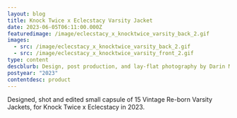 ```yaml
---
layout: blog
title: Knock Twice x Eclecstacy Varsity Jacket
date: 2023-06-05T06:11:00.000Z
featuredimage: /image/eclecstacy_x_knocktwice_varsity_back_2.gif
images:
  - src: /image/eclecstacy_x_knocktwice_varsity_back_2.gif
  - src: /image/eclecstacy_x_knocktwice_varsity_front_2.gif
type: content
descblurb: Design, post production, and lay-flat photography by Darin Morrison-Beer
postyear: "2023"
contentdesc: product
---
```

Designed, shot and edited small capsule of 15 Vintage Re-born Varsity Jackets, for Knock Twice x Eclecstacy in 2023. 
